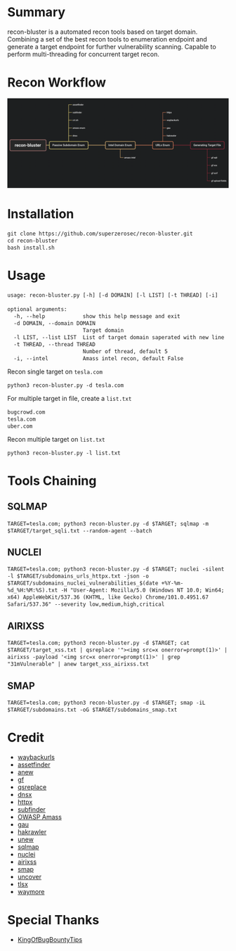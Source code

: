 # Summary
recon-bluster is a automated recon tools based on target domain. Combining a set of the best recon tools to enumeration endpoint and generate a target endpoint for further vulnerability scanning. Capable to perform multi-threading for concurrent target recon.
# Recon Workflow
![Alt text](images/xmind.png "recon workflow")
# Installation
```shell
git clone https://github.com/superzerosec/recon-bluster.git
cd recon-bluster
bash install.sh
```
# Usage
```shell
usage: recon-bluster.py [-h] [-d DOMAIN] [-l LIST] [-t THREAD] [-i]

optional arguments:
  -h, --help            show this help message and exit
  -d DOMAIN, --domain DOMAIN
                        Target domain
  -l LIST, --list LIST  List of target domain saperated with new line
  -t THREAD, --thread THREAD
                        Number of thread, default 5
  -i, --intel           Amass intel recon, default False
```

Recon single target on `tesla.com`
```shell
python3 recon-bluster.py -d tesla.com
```
For multiple target in file, create a `list.txt`
```shell
bugcrowd.com
tesla.com
uber.com
```
Recon multiple target on `list.txt`
```shell
python3 recon-bluster.py -l list.txt
```
# Tools Chaining
## SQLMAP
```shell
TARGET=tesla.com; python3 recon-bluster.py -d $TARGET; sqlmap -m $TARGET/target_sqli.txt --random-agent --batch
```
## NUCLEI
```shell
TARGET=tesla.com; python3 recon-bluster.py -d $TARGET; nuclei -silent -l $TARGET/subdomains_urls_httpx.txt -json -o $TARGET/subdomains_nuclei_vulnerabilities_$(date +%Y-%m-%d_%H:%M:%S).txt -H "User-Agent: Mozilla/5.0 (Windows NT 10.0; Win64; x64) AppleWebKit/537.36 (KHTML, like Gecko) Chrome/101.0.4951.67 Safari/537.36" --severity low,medium,high,critical
```
## AIRIXSS
```shell
TARGET=tesla.com; python3 recon-bluster.py -d $TARGET; cat $TARGET/target_xss.txt | qsreplace '"><img src=x onerror=prompt(1)>' | airixss -payload '<img src=x onerror=prompt(1)>' | grep "31mVulnerable" | anew target_xss_airixss.txt
```
## SMAP
```shell
TARGET=tesla.com; python3 recon-bluster.py -d $TARGET; smap -iL $TARGET/subdomains.txt -oG $TARGET/subdomains_smap.txt
```
# Credit
* [waybackurls](https://github.com/tomnomnom/waybackurls)
* [assetfinder](https://github.com/tomnomnom/assetfinder)
* [anew](https://github.com/tomnomnom/anew)
* [gf](https://github.com/tomnomnom/gf)
* [qsreplace](https://github.com/tomnomnom/qsreplace)
* [dnsx](https://github.com/projectdiscovery/dnsx)
* [httpx](https://github.com/projectdiscovery/httpx)
* [subfinder](https://github.com/projectdiscovery/subfinder)
* [OWASP Amass](https://github.com/OWASP/Amass)
* [gau](https://github.com/lc/gau)
* [hakrawler](https://github.com/hakluke/hakrawler)
* [unew](https://github.com/dwisiswant0/unew)
* [sqlmap](https://github.com/sqlmapproject/sqlmap)
* [nuclei](https://github.com/projectdiscovery/nuclei)
* [airixss](https://github.com/ferreiraklet/airixss)
* [smap](https://github.com/s0md3v/Smap)
* [uncover](https://github.com/projectdiscovery/uncover)
* [tlsx](https://github.com/projectdiscovery/tlsx)
* [waymore](https://github.com/xnl-h4ck3r/waymore)
# Special Thanks
* [KingOfBugBountyTips](https://github.com/KingOfBugbounty/KingOfBugBountyTips)
